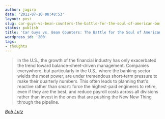 ```yaml
---
author: jagira
date: '2011-07-10 08:48:53'
layout: post
slug: car-guys-vs-bean-counters-the-battle-for-the-soul-of-american-business
status: publish
title: 'Car Guys vs. Bean Counters: The Battle for the Soul of American Business'
wordpress_id: '200'
tags:
- thoughts
---
```


>In the U.S., the growth of the financial industry has only exacerbated the trend toward balance-sheet-driven management. Companies everywhere, but particularly in the U.S., where the banking sector wields the most power, are under tremendous short-term pressure to make their quarterly numbers. This often leads to planning that's reactive rather than smart: force the highest-paid engineers to retire, even if they are the best, and reduce payroll costs across all divisions rather than invest in the ones that are pushing the New New Thing through the pipeline.

*[Bob Lutz](http://www.time.com/time/magazine/article/0,9171,2081930,00.html)*



